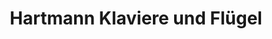 ---
title: "Hartmann Klaviere und Flügel"
url: /miltach/hartmann-klaviere-und-fluegel/
shop: Instrumente
---